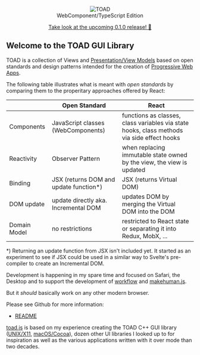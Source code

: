 <p align="center">
   <img src="https://markandre13.github.io/toad.js/toad.gif" alt="TOAD" /><br />
   WebComponent/TypeScript Edition
</p>

<p align="center">
  <a href="https://markandre13.github.io/toad.js/">Take look at the upcoming 0.1.0 release! 👀</a>
</p>

## Welcome to the TOAD GUI Library

TOAD is a collection of Views and [Presentation/View Models](https://martinfowler.com/eaaDev/PresentationModel.html)
based on open standards and design patterns intended for the creation of [Progressive Web Apps](https://en.wikipedia.org/wiki/Progressive_Web_Apps).

The following table illustrates what is meant with _open standards_ by comparing them to the properitary approaches offered by React:

|              | Open Standard                         | React                                                                                      |
|--------------|---------------------------------------|--------------------------------------------------------------------------------------------|
| Components   | JavaScript classes (WebComponents)    | functions as classes, class variables via state hooks, class methods via side effect hooks |
| Reactivity   | Observer Pattern                      | when replacing immutable state owned by the view, the view is updated                      |
| Binding      | JSX (returns DOM and update function*)| JSX (returns Virtual DOM)                                                                  |
| DOM update   | update directly aka. Incremental DOM  | updates DOM by merging the Virtual DOM into the DOM                                        |
| Domain Model | no restrictions                       | restricted to React state or separating it into Redux, MobX, ...                           |

*) Returning an update function from JSX isn't included yet. It started as an experiment to see if JSX could be used in a similar way to Svelte's pre-compiler to create an Incremental DOM.

Development is happening in my spare time and focused on Safari, the Desktop and to support the development of [workflow](https://github.com/markandre13/workflow#readme) and [makehuman.js](https://github.com/markandre13/makehuman.js#readme).

But it _should_ basically work on any other modern browser.

Please see Github for more information:

* [README](https://github.com/markandre13/toad.js#readme)

[toad.js](https://github.com/markandre13/toad.js#readme) is based on my experience creating the TOAD C++ GUI library ([UNIX/X11](https://github.com/markandre13/toad-x11#readme), [macOS/Cocoa](https://github.com/markandre13/toad-macosx#readme)), dozen other UI libraries I looked up to for inspiration as well as the various applications written with it
over mode than two decades.
